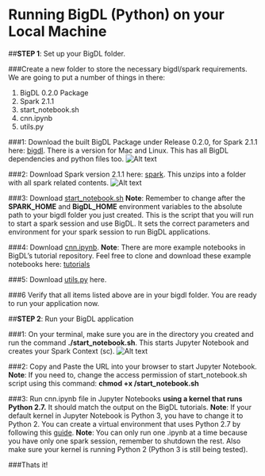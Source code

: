 # Running BigDL (Python) on your Local Machine


##**STEP 1**: Set up your BigDL folder.

###Create a new folder to store the necessary bigdl/spark requirements.  We are going to put a number of things in there:
1) BigDL 0.2.0 Package
2) Spark 2.1.1
3) start_notebook.sh
4) cnn.ipynb
5) utils.py



###1: Download the built BigDL Package under Release 0.2.0, for Spark 2.1.1 here: [bigdl](https://bigdl-project.github.io/master/#release-download/). There is a version for Mac and Linux.  This has all BigDL dependencies and python files too.
![Alt text](bigdl_pic?raw=true)




###2: Download Spark version 2.1.1 here: [spark](https://spark.apache.org/downloads.html). This unzips into a folder with all spark related contents.
![Alt text](spark_pic?raw=true)


###3: Download [start_notebook.sh](start_notebook.sh)
**Note**: Remember to change **<path to folder you created>** after the **SPARK_HOME** and **BigDL_HOME** environment variables to the absolute path to your bigdl folder you just created.  This is the script that you will run to start a spark session and use BigDL. It sets the correct parameters and environment for your spark session to run BigDL applications.

###4: Download [cnn.ipynb](cnn.ipynb).
**Note**:  There are more example notebooks in BigDL’s tutorial repository.  Feel free to clone and download these example notebooks here: [tutorials](https://github.com/intel-analytics/BigDL-Tutorials/tree/branch-0.2/notebooks/neural_networks)

###5: Download [utils.py](utils.py) here.  

###6 Verify that all items listed above are in your bigdl folder.  You are ready to run your application now.

##**STEP 2**: Run your BigDL application

###1: On your terminal, make sure you are in the directory you created and run the command **./start_notebook.sh**. This starts Jupyter Notebook and creates your Spark Context (sc).
![Alt text](terminal_pic?raw=true)

###2: Copy and Paste the URL into your browser to start Jupyter Notebook.
**Note**: If you need to, change the access permission of start_notebook.sh script using this command:
**chmod +x <your path>/start_notebook.sh**

###3: Run cnn.ipynb file in Jupyter Notebooks **using a kernel that runs Python 2.7.**  It should match the output on the BigDL tutorials.
**Note**: If your default kernel in Jupyter Notebook is Python 3, you have to change it to Python 2.  You can create a virtual environment that uses Python 2.7 by following this [guide](https://uoa-eresearch.github.io/eresearch-cookbook/recipe/2014/11/20/conda/).
**Note**: You can only run one .ipynb at a time because you have only one spark session, remember to shutdown the rest.  Also make sure your kernel is running Python 2 (Python 3 is still being tested).  

###Thats it!
